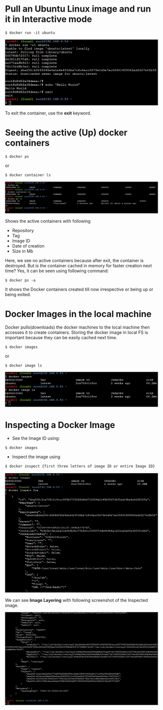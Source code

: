 # Pull an Ubuntu Linux image and run it in Interactive mode

```
$ docker run -it ubuntu
```

![ubuntu](img/2_ubuntu.png)

To exit the container, use the **exit** keyword.

# Seeing the active (Up) docker containers

```
$ docker ps
```
or
```
$ docker container ls
```

![ps](img/2_ps.png)

Shows the active containers with following
* Repository
* Tag
* Image ID
* Date of creation
* Size in Mb

Here, we see no active containers because after exit, the container is destroyed.
But is the container cached in memory for faster creation next time?
Yes, it can be seen using following command:

```
$ docker ps -a
```

It shows the Docker containers created till now irrespective or being up or being exited.

# Docker Images in the local machine

Docker pulls(downloads) the docker machines to the local machine then accesses it to create containers.
Storing the docker image in local FS is important because they can be easily cached next time.

```
$ docker images
```
or
```
$ docker image ls
```

![img](img/2_image.png)

# Inspecting a Docker Image

* See the Image ID using:

```
$ docker images
```

* Inspect the image using

```
$ docker inspect {first three letters of image ID or entire Image ID}
```

![Inspect1](img/2_inspect.png)

We can see **Image Layering** with following screenshot of the Inspected image.

![Inspect2](img/2_inspect1.png)


